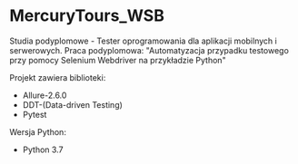 # MercuryTours_WSB

Studia podyplomowe - Tester oprogramowania dla aplikacji mobilnych i serwerowych. Praca podyplomowa:  "Automatyzacja przypadku testowego przy pomocy Selenium Webdriver na przykładzie Python"

Projekt zawiera biblioteki:
- Allure-2.6.0
- DDT-(Data-driven Testing)
- Pytest

Wersja Python:
- Python 3.7
